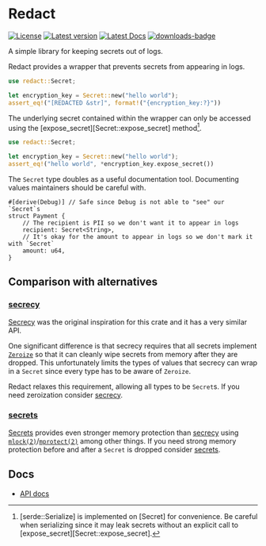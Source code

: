 # Redact

[![License](https://img.shields.io/crates/l/redact.svg)](https://crates.io/crates/redact)
[![Latest version](https://img.shields.io/crates/v/redact.svg)](https://crates.io/crates/redact)
[![Latest Docs](https://docs.rs/redact/badge.svg)](https://docs.rs/redact/)
[![downloads-badge](https://img.shields.io/crates/d/redact.svg)](https://crates.io/crates/redact)

A simple library for keeping secrets out of logs.

Redact provides a wrapper that prevents secrets from appearing in logs.

```rust
use redact::Secret;

let encryption_key = Secret::new("hello world");
assert_eq!("[REDACTED &str]", format!("{encryption_key:?}"))
```

The underlying secret contained within the wrapper can only be accessed using the [expose_secret][Secret::expose_secret] method[^1].

```rust
use redact::Secret;

let encryption_key = Secret::new("hello world");
assert_eq!("hello world", *encryption_key.expose_secret())
```

The `Secret` type doubles as a useful documentation tool.
Documenting values maintainers should be careful with.

```rust,ignore
#[derive(Debug)] // Safe since Debug is not able to "see" our `Secret`s
struct Payment {
    // The recipient is PII so we don't want it to appear in logs
    recipient: Secret<String>,
    // It's okay for the amount to appear in logs so we don't mark it with `Secret`
    amount: u64,
}
```

[^1]: [serde::Serialize] is implemented on [Secret] for convenience. Be careful when serializing since it may leak secrets without an explicit call to [expose_secret][Secret::expose_secret].

## Comparison with alternatives

### [secrecy](https://docs.rs/secrecy/latest/secrecy/)

[Secrecy](https://crates.io/crates/secrecy) was the original inspiration for this crate and it has a very similar API.

One significant difference is that secrecy requires that all secrets implement [`Zeroize`] so that it can cleanly wipe secrets from memory after they are dropped.
This unfortunately limits the types of values that secrecy can wrap in a `Secret` since every type has to be aware of `Zeroize`.

Redact relaxes this requirement, allowing all types to be `Secret`s. If you need zeroization consider [secrecy](https://crates.io/crates/secrecy).

### [secrets](https://docs.rs/secrets/latest/secrets/)

[Secrets](https://crates.io/crates/secrets) provides even stronger memory protection than [secrecy](#secrecy) using [`mlock(2)`]/[`mprotect(2)`] among other things.
If you need strong memory protection before and after a `Secret` is dropped consider [secrets](https://crates.io/crates/secrets).

[`Zeroize`]: https://docs.rs/secrecy/latest/secrecy/trait.Zeroize.html
[`mlock(2)`]: https://man7.org/linux/man-pages/man2/mlock.2.html
[`mprotect(2)`]: https://man7.org/linux/man-pages/man2/mprotect.2.html

## Docs
- [API docs](https://docs.rs/redact/)
